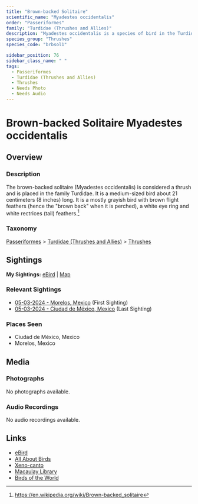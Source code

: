 ```yaml
---
title: "Brown-backed Solitaire"
scientific_name: "Myadestes occidentalis"
order: "Passeriformes"
family: "Turdidae (Thrushes and Allies)"
description: "Myadestes occidentalis is a species of bird in the Turdidae (Thrushes and Allies) family. It has been observed 4 times."
species_group: "Thrushes"
species_code: "brbsol1"

sidebar_position: 76
sidebar_class_name: " "
tags: 
  - Passeriformes
  - Turdidae (Thrushes and Allies)
  - Thrushes
  - Needs Photo
  - Needs Audio
---
```


# Brown-backed Solitaire <span className='sci_name'>Myadestes occidentalis</span>

## Overview

### Description
The brown-backed solitaire (Myadestes occidentalis) is considered a thrush and is placed in the family Turdidae. It is a medium-sized bird about 21 centimeters (8 inches) long. It is a mostly grayish bird with brown flight feathers (hence the "brown back" when it is perched), a white eye ring and white rectrices (tail) feathers.[^1]

[^1]: https://en.wikipedia.org/wiki/Brown-backed_solitaire

### Taxonomy
[Passeriformes](/tags/passeriformes) > [Turdidae (Thrushes and Allies)](/tags/turdidae-thrushes-and-allies) > [Thrushes](/tags/thrushes)


## Sightings

**My Sightings:** [eBird](https://ebird.org/lifelist?r=world&time=life&spp=brbsol1) | [Map](/map?species_code=brbsol1)

### Relevant Sightings

* [05-03-2024 - Morelos, Mexico](https://ebird.org/checklist/S171768259) (First Sighting)
* [05-03-2024 - Ciudad de México, Mexico](https://ebird.org/checklist/S171944290) (Last Sighting)

### Places Seen

* Ciudad de México, Mexico
* Morelos, Mexico



## Media
### Photographs
No photographs available.

### Audio Recordings
No audio recordings available.

## Links
* [eBird](https://ebird.org/species/brbsol1) 
* [All About Birds](https://www.allaboutbirds.org/guide/brbsol1) 
* [Xeno-canto](https://www.xeno-canto.org/species/myadestes-occidentalis) 
* [Macaulay Library](https://search.macaulaylibrary.org/catalog?taxonCode=brbsol1&sort=rating_rank_desc)
* [Birds of the World](https://birdsoftheworld.org/bow/species/brbsol1)
